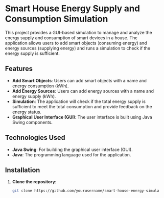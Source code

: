 # Smart House Energy Supply and Consumption Simulation

This project provides a GUI-based simulation to manage and analyze the energy supply and consumption of smart devices in a house. The application allows users to add smart objects (consuming energy) and energy sources (supplying energy) and runs a simulation to check if the energy supply is sufficient.

## Features

- **Add Smart Objects**: Users can add smart objects with a name and energy consumption (kWh).
- **Add Energy Sources**: Users can add energy sources with a name and energy supply (kWh).
- **Simulation**: The application will check if the total energy supply is sufficient to meet the total consumption and provide feedback on the energy status.
- **Graphical User Interface (GUI)**: The user interface is built using Java Swing components.

## Technologies Used

- **Java Swing**: For building the graphical user interface (GUI).
- **Java**: The programming language used for the application.

## Installation

1. **Clone the repository**:
   ```bash
   git clone https://github.com/yourusername/smart-house-energy-simulation.git
